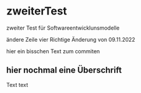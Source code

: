 # zweiterTest
zweiter Test für Softwareentwicklunsmodelle


ändere Zeile vier Richtige Änderung von 09.11.2022

hier ein bisschen Text zum commiten

## hier nochmal eine Überschrift

Text text
